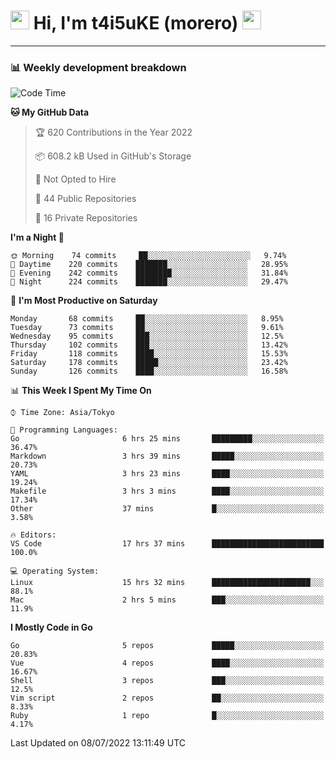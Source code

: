 <!-- Title -->
<h1>
    <img src="https://emojis.slackmojis.com/emojis/images/1600385609/10490/cactuar.gif?1600385609" width="30"/> 
    Hi, I'm t4i5uKE (morero) 
    <img src="https://emojis.slackmojis.com/emojis/images/1600385609/10490/cactuar.gif?1600385609" width="30"/>
</h1>

---

<h3> 📊 Weekly development breakdown </h3>
<!-- waka-readme-stats -->

<!--START_SECTION:waka-->
![Code Time](http://img.shields.io/badge/Code%20Time-1%2C163%20hrs%2045%20mins-blue)

**🐱 My GitHub Data** 

> 🏆 620 Contributions in the Year 2022
 > 
> 📦 608.2 kB Used in GitHub's Storage 
 > 
> 🚫 Not Opted to Hire
 > 
> 📜 44 Public Repositories 
 > 
> 🔑 16 Private Repositories  
 > 
**I'm a Night 🦉** 

```text
🌞 Morning    74 commits     ██░░░░░░░░░░░░░░░░░░░░░░░   9.74% 
🌆 Daytime    220 commits    ███████░░░░░░░░░░░░░░░░░░   28.95% 
🌃 Evening    242 commits    ████████░░░░░░░░░░░░░░░░░   31.84% 
🌙 Night      224 commits    ███████░░░░░░░░░░░░░░░░░░   29.47%

```
📅 **I'm Most Productive on Saturday** 

```text
Monday       68 commits     ██░░░░░░░░░░░░░░░░░░░░░░░   8.95% 
Tuesday      73 commits     ██░░░░░░░░░░░░░░░░░░░░░░░   9.61% 
Wednesday    95 commits     ███░░░░░░░░░░░░░░░░░░░░░░   12.5% 
Thursday     102 commits    ███░░░░░░░░░░░░░░░░░░░░░░   13.42% 
Friday       118 commits    ████░░░░░░░░░░░░░░░░░░░░░   15.53% 
Saturday     178 commits    █████░░░░░░░░░░░░░░░░░░░░   23.42% 
Sunday       126 commits    ████░░░░░░░░░░░░░░░░░░░░░   16.58%

```


📊 **This Week I Spent My Time On** 

```text
⌚︎ Time Zone: Asia/Tokyo

💬 Programming Languages: 
Go                       6 hrs 25 mins       █████████░░░░░░░░░░░░░░░░   36.47% 
Markdown                 3 hrs 39 mins       █████░░░░░░░░░░░░░░░░░░░░   20.73% 
YAML                     3 hrs 23 mins       ████░░░░░░░░░░░░░░░░░░░░░   19.24% 
Makefile                 3 hrs 3 mins        ████░░░░░░░░░░░░░░░░░░░░░   17.34% 
Other                    37 mins             █░░░░░░░░░░░░░░░░░░░░░░░░   3.58%

🔥 Editors: 
VS Code                  17 hrs 37 mins      █████████████████████████   100.0%

💻 Operating System: 
Linux                    15 hrs 32 mins      ██████████████████████░░░   88.1% 
Mac                      2 hrs 5 mins        ███░░░░░░░░░░░░░░░░░░░░░░   11.9%

```

**I Mostly Code in Go** 

```text
Go                       5 repos             █████░░░░░░░░░░░░░░░░░░░░   20.83% 
Vue                      4 repos             ████░░░░░░░░░░░░░░░░░░░░░   16.67% 
Shell                    3 repos             ███░░░░░░░░░░░░░░░░░░░░░░   12.5% 
Vim script               2 repos             ██░░░░░░░░░░░░░░░░░░░░░░░   8.33% 
Ruby                     1 repo              █░░░░░░░░░░░░░░░░░░░░░░░░   4.17%

```



 Last Updated on 08/07/2022 13:11:49 UTC
<!--END_SECTION:waka-->
